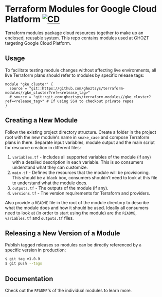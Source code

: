 # Terraform Modules for Google Cloud Platform [![CD](https://github.com/ghoztsys/google-terraform-modules/workflows/CD/badge.svg)](https://github.com/ghoztsys/google-terraform-modules/actions/workflows/cd.yml)

Terraform modules package cloud resources together to make up an enclosed, reusable system. This repo contains modules used at GHOZT targeting Google Cloud Platform.

## Usage

To facilitate testing module changes without affecting live environments, all live Terraform plans should refer to modules by specific release tags:

```hcl
module "gke_cluster" {
  source = "git::https://github.com/ghoztsys/terraform-modules//gke_cluster?ref=<release_tag>"
  # source = "git::git.com:ghoztsys/terraform-modules//gke_cluster?ref=<release_tag>" # If using SSH to checkout private repos
}
```

## Creating a New Module

Follow the existing project directory structure. Create a folder in the project root with the new module's name in `snake_case` and compose Terraform plans in there. Separate input variables, module output and the main script for resource creation in different files:

1. `variables.tf` - Includes all supported variables of the module (if any) with a detailed description in each variable. This is so consumers understand what they can customize.
2. `main.tf` - Defines the resources that the module will be provisioning. This should be a black box, consumers shouldn't need to look at this file to understand what the module does.
3. `outputs.tf` - The outputs of the module (if any).
4. `versions.tf` - The version requirements for Terraform and providers.

Also provide a `README` file in the root of the module directory to describe what the module does and how it should be used. Ideally all consumers need to look at (in order to start using the module) are the `README`, `variables.tf` and `outputs.tf` files.

## Releasing a New Version of a Module

Publish tagged releases so modules can be directly referenced by a specific version in production:

```sh
$ git tag v1.0.0
$ git push --tags
```

## Documentation

Check out the `README`'s of the individual modules to learn more.
